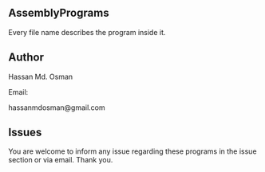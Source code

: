 ## AssemblyPrograms

  <p>Every file name describes the program inside it.</p>
  
## Author

 <p>Hassan Md. Osman</P>
 <p>Email:</p>hassanmdosman@gmail.com
 
## Issues

 <p>You are welcome to inform any issue regarding these programs in the issue section or via email. Thank you.</p>
